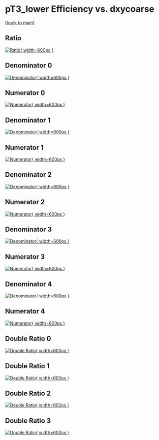 # pT3_lower Efficiency vs. dxycoarse

[[back to main](./)]



## Ratio

[![Ratio](../mtv/var/pT3_lower_loweta_0_-1_eff_dxycoarse.png){ width=600px }](../mtv/var/pT3_lower_loweta_0_-1_eff_dxycoarse.pdf)

## Denominator 0

[![Denominator](../mtv/den/pT3_lower_loweta_0_-1_eff_dxycoarse_den0.png){ width=600px }](../mtv/den/pT3_lower_loweta_0_-1_eff_dxycoarse_den0.pdf)

## Numerator 0

[![Numerator](../mtv/num/pT3_lower_loweta_0_-1_eff_dxycoarse_num0.png){ width=600px }](../mtv/num/pT3_lower_loweta_0_-1_eff_dxycoarse_num0.pdf)

## Denominator 1

[![Denominator](../mtv/den/pT3_lower_loweta_0_-1_eff_dxycoarse_den1.png){ width=600px }](../mtv/den/pT3_lower_loweta_0_-1_eff_dxycoarse_den1.pdf)

## Numerator 1

[![Numerator](../mtv/num/pT3_lower_loweta_0_-1_eff_dxycoarse_num1.png){ width=600px }](../mtv/num/pT3_lower_loweta_0_-1_eff_dxycoarse_num1.pdf)

## Denominator 2

[![Denominator](../mtv/den/pT3_lower_loweta_0_-1_eff_dxycoarse_den2.png){ width=600px }](../mtv/den/pT3_lower_loweta_0_-1_eff_dxycoarse_den2.pdf)

## Numerator 2

[![Numerator](../mtv/num/pT3_lower_loweta_0_-1_eff_dxycoarse_num2.png){ width=600px }](../mtv/num/pT3_lower_loweta_0_-1_eff_dxycoarse_num2.pdf)

## Denominator 3

[![Denominator](../mtv/den/pT3_lower_loweta_0_-1_eff_dxycoarse_den3.png){ width=600px }](../mtv/den/pT3_lower_loweta_0_-1_eff_dxycoarse_den3.pdf)

## Numerator 3

[![Numerator](../mtv/num/pT3_lower_loweta_0_-1_eff_dxycoarse_num3.png){ width=600px }](../mtv/num/pT3_lower_loweta_0_-1_eff_dxycoarse_num3.pdf)

## Denominator 4

[![Denominator](../mtv/den/pT3_lower_loweta_0_-1_eff_dxycoarse_den4.png){ width=600px }](../mtv/den/pT3_lower_loweta_0_-1_eff_dxycoarse_den4.pdf)

## Numerator 4

[![Numerator](../mtv/num/pT3_lower_loweta_0_-1_eff_dxycoarse_num4.png){ width=600px }](../mtv/num/pT3_lower_loweta_0_-1_eff_dxycoarse_num4.pdf)

## Double Ratio 0

[![Double Ratio](../mtv/ratio/pT3_lower_loweta_0_-1_eff_dxycoarse_ratio0.png){ width=600px }](../mtv/ratio/pT3_lower_loweta_0_-1_eff_dxycoarse_ratio0.pdf)

## Double Ratio 1

[![Double Ratio](../mtv/ratio/pT3_lower_loweta_0_-1_eff_dxycoarse_ratio1.png){ width=600px }](../mtv/ratio/pT3_lower_loweta_0_-1_eff_dxycoarse_ratio1.pdf)

## Double Ratio 2

[![Double Ratio](../mtv/ratio/pT3_lower_loweta_0_-1_eff_dxycoarse_ratio2.png){ width=600px }](../mtv/ratio/pT3_lower_loweta_0_-1_eff_dxycoarse_ratio2.pdf)

## Double Ratio 3

[![Double Ratio](../mtv/ratio/pT3_lower_loweta_0_-1_eff_dxycoarse_ratio3.png){ width=600px }](../mtv/ratio/pT3_lower_loweta_0_-1_eff_dxycoarse_ratio3.pdf)

